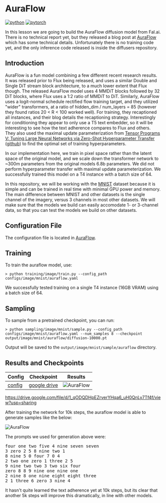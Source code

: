 # AuraFlow

[![python](https://img.shields.io/badge/Python-3.9-3776AB.svg?style=flat&logo=python&logoColor=white)](https://www.python.org)
[![pytorch](https://img.shields.io/badge/PyTorch-2.0.0-EE4C2C.svg?style=flat&logo=pytorch)](https://pytorch.org)

In this lesson we are going to build the AuraFlow diffusion model from Fal.ai. There is no technical report yet, but they released a blog post at [AuraFlow](https://blog.fal.ai/auraflow/) which has some technical details. Unfortunately there is no training code yet, and the only inference code released is inside the diffusers repository.

## Introduction 

AuraFlow is a fun model combining a few different recent research results. It was released prior to Flux being released, and uses a similar Double and Single DiT stream block architecture, to a much lower extent that Flux though. The released AuraFlow model uses 4 MMDiT blocks followed by 32 DiT blocks, where Flux uses a 1:2 ratio of MMDiT to DiT. Similarly, AuraFlow uses a logit-normal schedule rectified flow training target, and they utilized "wider" transformers, at a ratio of hidden_dim / num_layers = 85 (however they found ratios 20 < R < 100 worked well). For training, they recaptioned all instances, and their blog details the recaptioning strategy. Interestingly for conditioning they appear to only use a T5 text embedder, so it will be interesting to see how the text adherence compares to Flux and others. They also used the maximal update parameterization from [Tensor Programs V: Tuning Large Neural Networks via Zero-Shot Hyperparameter Transfer](https://arxiv.org/abs/2203.03466) ([github](https://github.com/microsoft/mup)) to find the optimal set of training hyperparameters.

In our implementation here, we train in pixel space rather than the latent space of the original model, and we scale down the transformer network to ~300m parameters from the original models 6.8b parameters. We did not perform hyperparameter transfer with maximal update parameterization. We successfully trained this model on a T4 instance with a batch size of 64.

In this repository, we will be working with the [MNIST](https://en.wikipedia.org/wiki/MNIST_database) dataset because it is simple and can be trained in real time with minimal GPU power and memory. The main difference between MNIST and other datasets is the single channel of the imagery, versus 3 channels in most other datasets. We will make sure that the models we build can easily accomodate 1- or 3-channel data, so that you can test the models we build on other datasets.

## Configuration File

The configuration file is located in [AuraFlow](https://github.com/swookey-thinky/xdiffusion/blob/main/configs/image/mnist/auraflow.yaml).

## Training

To train the auraflow model, use:

```
> python training/image/train.py --config_path configs/image/mnist/auraflow.yaml
```

We successfully tested training on a single T4 instance (16GB VRAM) using a batch size of 64.

## Sampling

To sample from a pretrained checkpoint, you can run:

```
> python sampling/image/mnist/sample.py --config_path configs/image/mnist/auraflow.yaml --num_samples 8 --checkpoint output/image/mnist/auraflow/diffusion-10000.pt
```

Output will be saved to the `output/image/mnist/sample/auraflow` directory.

## Results and Checkpoints

| Config | Checkpoint | Results
| ------ | ---------- | -------
| [config](https://github.com/swookey-thinky/xdiffusion/blob/main/configs/image/mnist/auraflow.yaml) | [google drive](https://drive.google.com/file/d/1atzhtv-kRegnabROGZs6olxuVONiRQKI/view?usp=sharing) | ![AuraFlow](https://drive.google.com/uc?export=view&id=1_qODQDHpEZrverYHqa6_uH0QnLy7Tf4f)


https://drive.google.com/file/d/1_qODQDHpEZrverYHqa6_uH0QnLy7Tf4f/view?usp=sharing

After training the network for 10k steps, the auraflow model is able to generate samples like the below:

![AuraFlow](https://drive.google.com/uc?export=view&id=1_qODQDHpEZrverYHqa6_uH0QnLy7Tf4f)

The prompts we used for generation above were:

<pre>
four one two five 4 nine seven seven 
3 zero 2 5 8 nine two 1 
8 nine 5 0 four 7 0 4 
2 two one zero 1 three 2 5 
9 nine two two 3 two six four 
zero 8 8 9 nine one nine one 
2 nine 8 one nine eight eight three 
2 1 three 6 zero 3 nine 4 
</pre>

It hasn't quite learned the text adherence yet at 10k steps, but its clear that another 5k steps will improve this dramatically, in line with other models.
